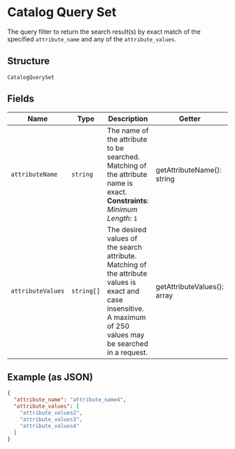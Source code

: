 
# Catalog Query Set

The query filter to return the search result(s) by exact match of the specified `attribute_name` and any of
the `attribute_values`.

## Structure

`CatalogQuerySet`

## Fields

| Name | Type | Description | Getter | Setter |
|  --- | --- | --- | --- | --- |
| `attributeName` | `string` | The name of the attribute to be searched. Matching of the attribute name is exact.<br>**Constraints**: *Minimum Length*: `1` | getAttributeName(): string | setAttributeName(string attributeName): void |
| `attributeValues` | `string[]` | The desired values of the search attribute. Matching of the attribute values is exact and case insensitive.<br>A maximum of 250 values may be searched in a request. | getAttributeValues(): array | setAttributeValues(array attributeValues): void |

## Example (as JSON)

```json
{
  "attribute_name": "attribute_name4",
  "attribute_values": [
    "attribute_values2",
    "attribute_values3",
    "attribute_values4"
  ]
}
```


